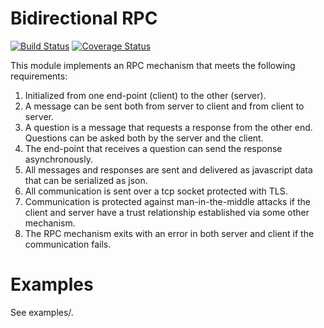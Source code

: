 # Bidirectional RPC

[![Build Status](https://travis-ci.org/mattiash/bidirectional-rpc.svg?branch=master)](https://travis-ci.org/mattiash/bidirectional-rpc) [![Coverage Status](https://coveralls.io/repos/github/mattiash/bidirectional-rpc/badge.svg?branch=master)](https://coveralls.io/github/mattiash/bidirectional-rpc?branch=master)

This module implements an RPC mechanism that meets the following requirements:

1.  Initialized from one end-point (client) to the other (server).
2.  A message can be sent both from server to client and from client to server.
3.  A question is a message that requests a response from the other end. Questions can be asked both by the server and the client.
4.  The end-point that receives a question can send the response asynchronously.
5.  All messages and responses are sent and delivered as javascript data that can be serialized as json.
6.  All communication is sent over a tcp socket protected with TLS.
7.  Communication is protected against man-in-the-middle attacks if the client and server have a trust relationship established via some other mechanism.
8.  The RPC mechanism exits with an error in both server and client if the communication fails.

# Examples

See examples/.
